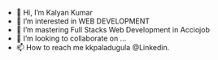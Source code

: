 - 👋 Hi, I’m Kalyan Kumar
- 👀 I’m interested in WEB DEVELOPMENT
- 🌱 I’m  mastering Full Stacks Web Development in Acciojob
- 💞️ I’m looking to collaborate on ...
- 📫 How to reach me kkpaladugula @Linkedin.

<!---
kkpaladugula/kkpaladugula is a ✨ special ✨ repository because its `README.md` (this file) appears on your GitHub profile.
You can click the Preview link to take a look at your changes.
--->
